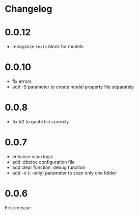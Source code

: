 # Changelog

# 0.0.12
- recoginize `tests` block for models

# 0.0.10
- fix errors
- add -S parameter to create model property file separately

# 0.0.8
- fix #2 to quote list correcly

# 0.0.7
- enhance scan logic
- add .dbtdoc configuration file
- add clear function, debug function
- add -o (--only) parameter to scan only one folder

# 0.0.6
First release
